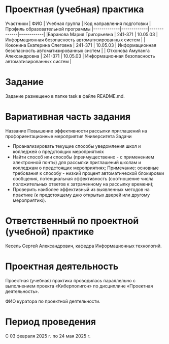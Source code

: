 # Проектная (учебная) практика
Участники 
| ФИО | Учебная группа | Код направления подготовки | Профиль образовательной программы
|-------------|-------------|-------------|------------|
|Баранова Мария Григорьевна  | 241-371   | 10.05.03 | Информационная безопасность автоматизированных систем   |
| Коконина Екатерина Олеговна   | 241-371    | 10.05.03 | Информационная безопасность автоматизированных систем    |
| Отхонова Амуланга Александровна  | 241-371    | 10.05.03 | Информационная безопасность автоматизированных систем    |

# Задание
Задание размещено в папке task в файле README.md.

# Вариативная часть задания
Название 
Повышение эффективности рассылки приглашений на профориентационные мероприятия Университета
Задачи
- Проанализировать текущие способы уведомления школ и колледжей о предстоящих мероприятиях
- Найти способ или способы (преимущественно - с применением электронной почты) для рассылки приглашений школам и колледжам о предстоящих мероприятиях;
Примечание: основные требования к способу - низкий процент автоматической блокировки сообщения, потенциальная эффективность (соотношение числа положительных ответов к затраченному на рассылку времени);
- Проверить наиболее эффективный из выявленных методов на практике (к предстоящему дню открытых дверей или другому мероприятию).

# Ответственный по проектной (учебной) практике
Кесель Сергей Александрович, кафедра Информационных технологий.

# Проектная деятельность
Проектная (учебная) практика проводилась параллельно с выполнением проекта «Киберполигон» по дисциплине «Проектная деятельность».

ФИО куратора по проектной деятельности.

# Период проведения
С 03 февраля 2025 г. по 24 мая 2025 г.
